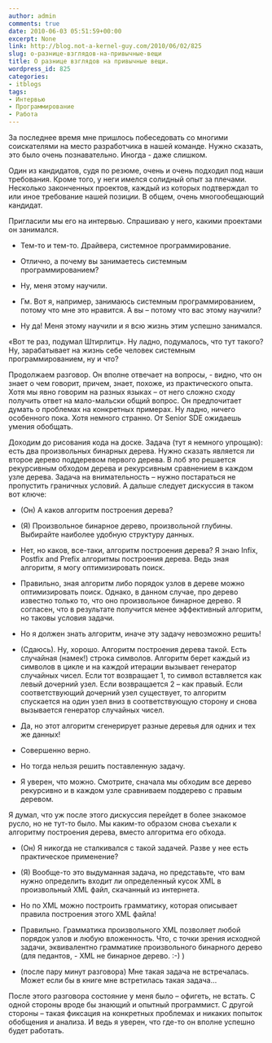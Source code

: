 ```yaml
---
author: admin
comments: true
date: 2010-06-03 05:51:59+00:00
excerpt: None
link: http://blog.not-a-kernel-guy.com/2010/06/02/825
slug: о-разнице-взглядов-на-привычные-вещи
title: О разнице взглядов на привычные вещи.
wordpress_id: 825
categories:
- itblogs
tags:
- Интервью
- Программирование
- Работа
---
```


За последнее время мне пришлось побеседовать со многими соискателями на место разработчика в нашей команде. Нужно сказать, это было очень познавательно. Иногда - даже слишком.

Один из кандидатов, судя по резюме, очень и очень подходил под наши требования. Кроме того, у неги имелся солидный опыт за плечами. Несколько законченных проектов, каждый из которых подтверждал то или иное требование нашей позиции. В общем, очень многообещающий кандидат.

<!-- more -->Пригласили мы его на интервью. Спрашиваю у него, какими проектами он занимался. 




	
  * Тем-то и тем-то. Драйвера, системное программирование.

	
  * Отлично, а почему вы занимаетесь системным программированием?

	
  * Ну, меня этому научили.

	
  * Гм. Вот я, например, занимаюсь системным программированием, потому что мне это нравится. А вы – потому что вас этому научили?

	
  * Ну да! Меня этому научили и я всю жизнь этим успешно занимался.




«Вот те раз, подумал Штирлитц». Ну ладно, подумалось, что тут такого? Ну, зарабатывает на жизнь себе человек системным программированием, ну и что?

Продолжаем разговор. Он вполне отвечает на вопросы, - видно, что он знает о чем говорит, причем, знает, похоже, из практического опыта. Хотя мы явно говорим на разных языках – от него сложно сходу получить ответ на мало-мальски общий вопрос. Он предпочитает думать о проблемах на конкретных примерах. Ну ладно, ничего особенного пока. Хотя немного странно. От Senior SDE ожидаешь умения обобщать.

Доходим до рисования кода на доске. Задача (тут я немного упрощаю): есть два произвольных бинарных дерева. Нужно сказать является ли второе дерево поддеревом первого дерева. В лоб это решается рекурсивным обходом дерева и рекурсивным сравнением в каждом узле дерева. Задача на внимательность – нужно постараться не пропустить граничных условий. А дальше следует дискуссия в таком вот ключе:


	
  * (Он) А каков алгоритм построения дерева?

	
  * (Я) Произвольное бинарное дерево, произвольной глубины. Выбирайте наиболее удобную структуру данных.

	
  * Нет, но каков, все-таки, алгоритм построения дерева? Я знаю Infix, Postfix and Prefix алгоритмы построения дерева.  Ведь зная алгоритм, я могу оптимизировать поиск. 

	
  * Правильно, зная алгоритм либо порядок узлов в дереве можно оптимизировать поиск. Однако, в данном случае, про дерево известно только то, что оно произвольное бинарное дерево. Я согласен, что в результате получится менее эффективный алгоритм, но таковы условия задачи.

	
  * Но я должен знать алгоритм, иначе эту задачу невозможно решить!

	
  * (Сдаюсь). Ну, хорошо. Алгоритм построения дерева такой. Есть случайная (намек!) строка символов. Алгоритм берет каждый из символов в цикле и на каждой итерации вызывает генератор случайных чисел. Если тот возвращает 1, то символ вставляется как левый дочерний узел. Если возвращается 2 – как правый. Если соответствующий дочерний узел существует, то алгоритм спускается на один узел вниз в соответствующую сторону и снова вызывается генератор случайных чисел.

	
  * Да, но этот алгоритм сгенерирует разные деревья для одних и тех же данных!

	
  * Совершенно верно.

	
  * Но тогда нельзя решить поставленную задачу.

	
  * Я уверен, что можно. Смотрите, сначала мы обходим все дерево рекурсивно и в каждом узле сравниваем поддерево с правым деревом.



Я думал, что уж после этого дискуссия перейдет в более знакомое русло, но не тут-то было. Мы каким-то образом снова съехали к алгоритму построения дерева, вместо алгоритма его обхода.


	
  * (Он) Я никогда не сталкивался с такой задачей. Разве у нее есть практическое применение?

	
  * (Я) Вообще-то это выдуманная задача, но представьте, что вам нужно определить входит ли определенный кусок XML  в произвольный XML файл, скачанный из интернета.

	
  * Но по XML можно построить грамматику, которая описывает правила построения этого XML файла!

	
  * Правильно. Грамматика произвольного XML позволяет любой порядок узлов и любую вложенность. Что, с точки зрения исходной задачи, эквивалентно грамматике произвольного бинарного дерево (для педантов, - XML не бинарное дерево. :-) )

	
  * (после пару минут разговора) Мне такая задача не встречалась. Может если бы в книге мне встретилась такая задача…



После этого разговора состояние у меня было – офигеть, не встать. С одной стороны вроде бы знающий и опытный программист. С другой стороны – такая фиксация на конкретных проблемах и никаких попыток обобщения и анализа. И ведь я уверен, что где-то он вполне успешно будет работать.

